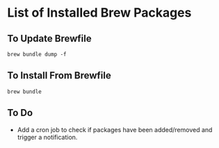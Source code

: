 # List of Installed Brew Packages

## To Update Brewfile

```
brew bundle dump -f
```

## To Install From Brewfile

```
brew bundle
```

## To Do

* Add a cron job to check if packages have been added/removed and trigger a notification.
